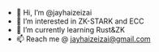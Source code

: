 - 👋 Hi, I’m @jayhaizeizai
- 👀 I’m interested in ZK-STARK and ECC
- 🌱 I’m currently learning Rust&ZK
- 📫 Reach me @ jayhaizeizai@gmail.com

